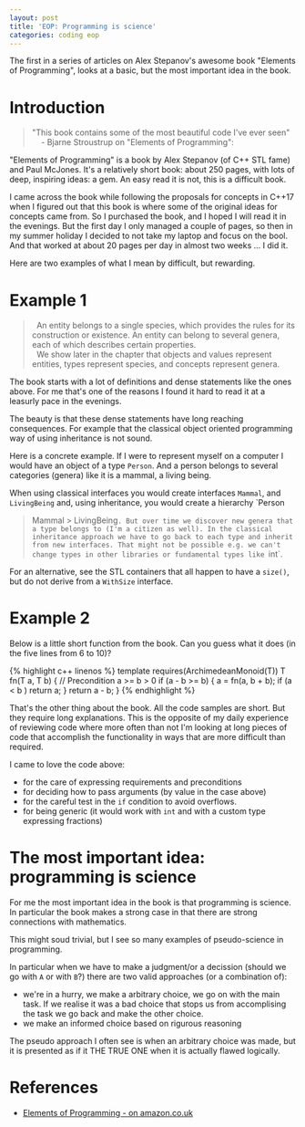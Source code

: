 ```yaml
---
layout: post
title: 'EOP: Programming is science'
categories: coding eop
---
```


The first in a series of articles on Alex Stepanov's awesome book "Elements of
Programming", looks at a basic, but the most important idea in the book.


# Introduction

> "This book contains some of the most beautiful code I've ever seen"<br/>
> &nbsp; &nbsp; - Bjarne Stroustrup on "Elements of Programming":

"Elements of Programming" is a book by Alex Stepanov (of C++ STL fame) and Paul
McJones. It's a relatively short book: about 250 pages, with lots of deep,
inspiring ideas: a gem. An easy read it is not, this is a difficult book.

I came across the book while following the proposals for concepts in C++17 when
I figured out that this book is where some of the original ideas for concepts
came from. So I purchased the book, and I hoped I will read it in the evenings.
But the first day I only managed a couple of pages, so then in my summer
holiday I decided to not take my laptop and focus on the bool. And that worked
at about 20 pages per day in almost two weeks ... I did it.

Here are two examples of what I mean by difficult, but rewarding.

# Example 1

>  &nbsp; An entity belongs to a single species, which provides the rules for its
> construction or existence. An entity can belong to several genera, each of
> which describes certain properties.<br/>
>  &nbsp; We show later in the chapter that objects and values represent entities,
> types represent species, and concepts represent genera.

The book starts with a lot of definitions and dense statements like the ones
above. For me that's one of the reasons I found it hard to read it at a
leasurly pace in the evenings.

The beauty is that these dense statements have long reaching consequences. For
example that the classical object oriented programming way of using inheritance
is not sound.

Here is a concrete example. If I were to represent myself on a computer I would
have an object of a type `Person`. And a person belongs to several categories
(genera) like it is a mammal, a living being.

When using classical interfaces you would create interfaces `Mammal`, and
`LivingBeing` and, using inheritance, you would create a hierarchy `Person
> Mammal > LivingBeing`. But over time we discover new genera that a type
belongs to (I'm a citizen as well). In the classical inheritance approach we
have to go back to each type and inherit from new interfaces. That might not be
possible e.g. we can't change types in other libraries or fundamental types
like `int`.

For an alternative, see the STL containers that all happen to have a `size()`,
but do not derive from a `WithSize` interface.

# Example 2

Below is a little short function from the book. Can you guess what it does (in
the five lines from 6 to 10)?

{% highlight c++ linenos %}
template<typename T>
  requires(ArchimedeanMonoid(T))
T fn(T a, T b)
{
  // Precondition a >= b > 0
  if (a - b >= b) {
    a = fn(a, b + b);
    if (a < b ) return a;
  }
  return a - b;
}
{% endhighlight %}

That's the other thing about the book. All the code samples are short. But they
require long explanations. This is the opposite of my daily experience
of reviewing code where more often than not I'm looking at long pieces of code
that accomplish the functionality in ways that are more difficult than
required.

I came to love the code above:

- for the care of expressing requirements and preconditions
- for deciding how to pass arguments (by value in the case above)
- for the careful test in the `if` condition to avoid overflows.
- for being generic (it would work with `int` and with a custom type expressing
  fractions)


# The most important idea: programming is science

For me the most important idea in the book is that programming is science. In
particular the book makes a strong case in that there are strong connections
with mathematics.

This might soud trivial, but I see so many examples of pseudo-science in
programming.

In particular when we have to make a judgment/or a decission (should we go with
`A` or with `B`?) there are two valid approaches (or a combination of):

- we're in a hurry, we make a arbitrary choice, we go on with the main task. If
  we realise it was a bad choice that stops us from accomplising the task we go
  back and make the other choice.
- we make an informed choice based on rigurous reasoning

The pseudo approach I often see is when an arbitrary choice was made, but it is
presented as if it THE TRUE ONE when it is actually flawed logically.

# References

- [Elements of Programming - on amazon.co.uk][eop-amz]

[eop-amz]: https://www.amazon.co.uk/d/cka/Elements-Programming-Alexander-Stepanov/032163537X

